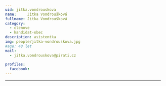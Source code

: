 ```yaml
---
uid: jitka.vondrouskova
name:     Jitka Vondroušková
fullname: Jitka Vondroušková
category:
  - clenove
  - kandidat-obec
description: asistentka
img: people/jitka-vondrouskova.jpg
#age: 48 let
mail:
  - jitka.vondrouskova@pirati.cz
 
profiles:
  facebook: 
---
```



---